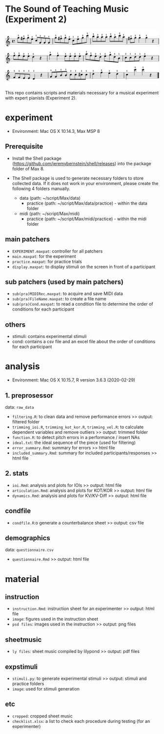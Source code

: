 # The Sound of Teaching Music  (Experiment 2)

![](material/etc/cropped/stim_n.png)

This repo contains scripts and materials necessary for a musical experiment with expert pianists (Experiment 2).

# experiment
- Environment: Mac OS X 10.14.3, Max MSP 8

## Prerequisite
- Install the Shell package (https://github.com/jeremybernstein/shell/releases) into the package folder of Max 8.

- The Shell package is used to generate necessary folders to store collected data. If it does not work in your environment, please create the following 4 folders manually.
    + data (path: ~/script/Max/data)
        + practice (path: ~/script/Max/data/practice) - within the data folder
    + midi (path: ~/script/Max/midi)
        + practice (path: ~/script/Max/midi/practice) - within the midi folder
   
## main patchers
- `EXPERIMENT.maxpat`: controller for all patchers
- `main.maxpat`: for the experiment
- `practice.maxpat`: for practice trials
- `display.maxpat`: to display stimuli on the screen in front of a participant

## sub patchers (used by main patchers)
- `sub(pra)MIDIRec.maxpat`: to acquire and save MIDI data
- `sub(pra)FileName.maxpat`: to create a file name
- `sub(pra)Cond.maxpat`: to read a condition file to determine the order of conditions for each participant

## others
- stimuli: contains experimental stimuli
- cond: contains a csv file and an excel file about the order of conditions for each participant

# analysis
- Environment: Mac OS X 10.15.7, R version 3.6.3 (2020-02-29)

## 1. preprosessor
data: `raw_data`
- `filtering.R`: to clean data and remove performance errors >> output: filtered folder
- `trimming_ioi.R`, `trimming_kot_kor.R`, `trimming_vel.R`: to calculate dependent variables and remove outliers >> output: trimmed folder
- `function.R`: to detect pitch errors in a performance / insert NAs
- `ideal.txt`: the ideal sequence of the piece (used for filtering)
- `error_summary.Rmd`: summary for errors >> html file
- `included_summary.Rmd`: summary for included participants/responses >> html file

## 2. stats
- `ioi.Rmd`: analysis and plots for IOIs >> output: html file
- `articulation.Rmd`: analysis and plots for KOT/KOR >> output: html file
- `dynamics.Rmd`: analysis and plots for KV/KV-Diff >> output: html file

## condfile
- `condfile.R`:o generate a counterbalance sheet >> output: csv file

## demographics
data: `questionnaire.csv`
- `questionnaire.Rmd` >> output: html file

# material
## instruction
- `instruction.Rmd`: instruction sheet for an experimenter >> output: html file
- `image`: figures used in the instruction sheet
- `psd files`: images used in the instruction >> output: png files

## sheetmusic
- `ly files`: sheet music compiled by lilypond >> output: pdf files

## expstimuli
- `stimuli.py`: to generate experimental stimuli >> output: stimuli and practice folders
- `image`: used for stimuli generation

## etc
- `cropped`: cropped sheet music
- `checklist.xlsx`: a list to check each procedure during testing (for an experimenter)
